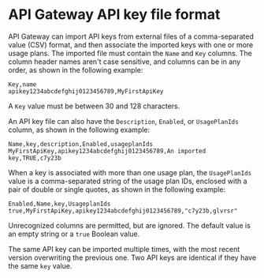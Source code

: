 # API Gateway API key file format<a name="api-key-file-format"></a>

API Gateway can import API keys from external files of a comma\-separated value \(CSV\) format, and then associate the imported keys with one or more usage plans\. The imported file must contain the `Name` and `Key` columns\. The column header names aren't case sensitive, and columns can be in any order, as shown in the following example: 

```
Key,name
apikey1234abcdefghij0123456789,MyFirstApiKey
```

A `Key` value must be between 30 and 128 characters\. 

An API key file can also have the `Description`, `Enabled`, or `UsagePlanIds` column, as shown in the following example: 

```
Name,key,description,Enabled,usageplanIds
MyFirstApiKey,apikey1234abcdefghij0123456789,An imported key,TRUE,c7y23b
```

When a key is associated with more than one usage plan, the `UsagePlanIds` value is a comma\-separated string of the usage plan IDs, enclosed with a pair of double or single quotes, as shown in the following example:

```
Enabled,Name,key,UsageplanIds
true,MyFirstApiKey,apikey1234abcdefghij0123456789,"c7y23b,glvrsr"
```

Unrecognized columns are permitted, but are ignored\. The default value is an empty string or a `true` Boolean value\. 

The same API key can be imported multiple times, with the most recent version overwriting the previous one\. Two API keys are identical if they have the same `key` value\. 